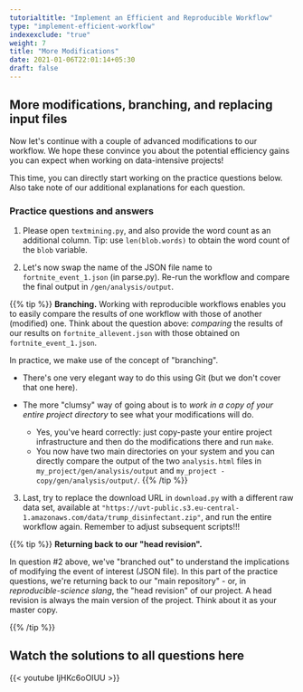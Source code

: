 ```yaml
---
tutorialtitle: "Implement an Efficient and Reproducible Workflow"
type: "implement-efficient-workflow"
indexexclude: "true"
weight: 7
title: "More Modifications"
date: 2021-01-06T22:01:14+05:30
draft: false
---
```


## More modifications, branching, and replacing input files

Now let's continue with a couple of advanced modifications to our workflow. We hope these convince you about the potential efficiency gains you can expect when working on data-intensive projects!

This time, you can directly start working on the practice questions below. Also take note of our additional explanations for each question.

### Practice questions and answers

1) Please open `textmining.py`, and also provide the word count as an additional column. Tip: use `len(blob.words)` to obtain the word count of the `blob` variable.

2) Let's now swap the name of the JSON file name to `fortnite_event_1.json` (in parse.py). Re-run the workflow and compare the final output in `/gen/analysis/output`.

{{% tip %}}
**Branching.**
Working with reproducible workflows enables you to easily compare the results of one workflow with those of another (modified) one. Think about the question above: *comparing* the results of our results on `fortnite_allevent.json` with those obtained on `fortnite_event_1.json`.

In practice, we make use of the concept of "branching".

  - There's one very elegant way to do this using Git (but we don't cover that one here).
  - The more "clumsy" way of going about is to *work in a copy of your entire project directory* to see what your modifications will do.

    - Yes, you've heard correctly: just copy-paste your entire project infrastructure and then do the modifications there and run `make`.
    - You now have two main directories on your system and you can directly compare the output of the two `analysis.html` files in `my_project/gen/analysis/output` and `my_project - copy/gen/analysis/output/`.
{{% /tip %}}

3) Last, try to replace the download URL in `download.py` with a different raw data set, available at
`"https://uvt-public.s3.eu-central-1.amazonaws.com/data/trump_disinfectant.zip"`, and run the entire workflow again. Remember to adjust subsequent scripts!!!

{{% tip %}}
**Returning back to our "head revision".**

In question #2 above, we've "branched out" to understand the implications of modifying the event of interest (JSON file). In this part of the practice questions, we're returning back to our "main repository" - or, in *reproducible-science slang*, the "head revision" of our project. A head revision is always the main version of the project. Think about it as your master copy.

{{% /tip %}}

## Watch the solutions to all questions here

{{< youtube IjHKc6oOIUU >}}
